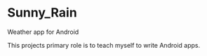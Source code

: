 # Sunny_Rain
Weather app for Android

This projects primary role is to teach myself to write Android apps.
